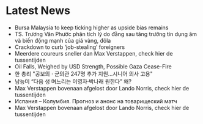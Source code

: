 # Latest News
-  Bursa Malaysia to keep ticking higher as upside bias remains
-  TS. Trương Văn Phước phân tích lý do đằng sau tăng trưởng tín dụng âm và biến động mạnh của giá vàng, đôla
-  Crackdown to curb ‘job-stealing’ foreigners
-  Meerdere coureurs sneller dan Max Verstappen, check hier de tussentijden
-  Oil Falls, Weighed by USD Strength, Possible Gaza Cease-Fire
-  한 총리 "공보의 · 군의관 247명 추가 지원…시니어 의사 고용"
-  남능미 “다음 생 며느리는 이영자·박나래 원한다” 왜?
-  Max Verstappen bovenaan afgelost door Lando Norris, check hier de tussentijden
-  Испания – Колумбия. Прогноз и анонс на товарищеский матч
-  Max Verstappen bovenaan afgelost door Lando Norris, check hier de tussentijden
